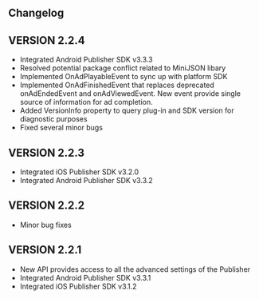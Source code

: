 ## Changelog

## VERSION 2.2.4
* Integrated Android Publisher SDK v3.3.3
* Resolved potential package conflict related to MiniJSON libary
* Implemented OnAdPlayableEvent to sync up with platform SDK
* Implemented OnAdFinishedEvent that replaces deprecated onAdEndedEvent and
onAdViewedEvent. New event provide single source of information for ad completion.
* Added VersionInfo property to query plug-in and SDK version for diagnostic purposes
* Fixed several minor bugs

## VERSION 2.2.3
* Integrated iOS Publisher SDK v3.2.0
* Integrated Android Publisher SDK v3.3.2

## VERSION 2.2.2
* Minor bug fixes

## VERSION 2.2.1
* New API provides access to all the advanced settings of the Publisher
* Integrated Android Publisher SDK v3.3.1
* Integrated iOS Publisher SDK v3.1.2
